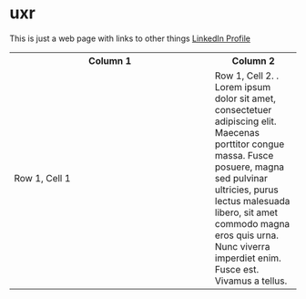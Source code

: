 # uxr

This is just a web page with links to other things [LinkedIn Profile](https://www.linkedin.com/in/george-rhodes-seattle/)


<table>
  <tr>
    <th style="width:30%">Column 1</th>
    <th style="width:30%">Column 2</th>
  </tr>
  <tr>
    <td style="width:70%">Row 1, Cell 1</td>
    <td style="width:70%">Row 1, Cell 2.  .  Lorem ipsum dolor sit amet, consectetuer adipiscing elit. Maecenas porttitor congue massa. Fusce posuere, magna sed pulvinar ultricies, purus lectus malesuada libero, sit amet commodo magna eros quis urna.  Nunc viverra imperdiet enim. Fusce est. Vivamus a tellus.
</td>
  </tr>
</table>


